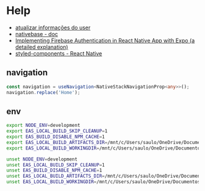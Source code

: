 # Help

- [atualizar informações do user](https://firebase.google.com/docs/auth/web/manage-users?hl=pt-br)
- [nativebase - doc](https://docs.nativebase.io/)
- [Implementing Firebase Authentication in React Native App with Expo (a detailed explanation)](https://medium.com/@adityasinghrathore360/implementing-firebase-authentication-in-react-native-app-with-expo-a-detailed-explanation-cea4d1113501)
- [styled-components - React Native](https://styled-components.com/docs/basics#react-native)

## navigation

```ts
const navigation = useNavigation<NativeStackNavigationProp<any>>();
navigation.replace('Home');
```

## env

```sh
export NODE_ENV=development
export EAS_LOCAL_BUILD_SKIP_CLEANUP=1
export EAS_BUILD_DISABLE_NPM_CACHE=1
export EAS_LOCAL_BUILD_ARTIFACTS_DIR=/mnt/c/Users/saulo/OneDrive/Documentos/Github/react-native-projects/sp-click/build/EAS_LOCAL_BUILD_ARTIFACTS_DIR
export EAS_LOCAL_BUILD_WORKINGDIR=/mnt/c/Users/saulo/OneDrive/Documentos/Github/react-native-projects/sp-click/build/WORKINGDIR

unset NODE_ENV=development
unset EAS_LOCAL_BUILD_SKIP_CLEANUP=1
unset EAS_BUILD_DISABLE_NPM_CACHE=1
unset EAS_LOCAL_BUILD_ARTIFACTS_DIR=/mnt/c/Users/saulo/OneDrive/Documentos/Github/react-native-projects/sp-click/build/EAS_LOCAL_BUILD_ARTIFACTS_DIR
unset EAS_LOCAL_BUILD_WORKINGDIR=/mnt/c/Users/saulo/OneDrive/Documentos/Github/react-native-projects/sp-click/build/WORKINGDIR
```